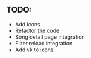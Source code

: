 ## TODO:
- Add icons
- Refactor the code
- Song detail page integration
- Filter reload integration
- Add vk to icons.